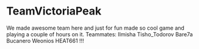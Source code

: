 # TeamVictoriaPeak

We made awesome team here and just for fun made so cool game and playing a couple of hours on it.
Teammates:
    Ilmisha
         Tisho_Todorov
              Bare7a
                   Bucanero
                       Weonios
                            HEAT661  !!!
